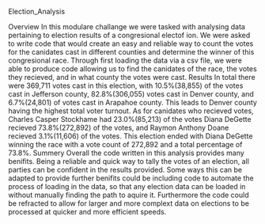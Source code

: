 Election_Analysis

  Overview 
In this modulare challange we were tasked with analysing data pertaining to election results of a congresional electof ion. We were asked to write code that would create an easy and reliable way to count the votes for the canidates cast in different counties and determine the winner of this congresional race. Through first loading the data via a csv file, we were able to produce code allowing us to find the canidates of the race, the votes they recieved, and in what county the votes were cast. 
  Results
In total there were 369,711 votes cast in this election, with 10.5%(38,855) of the votes cast in Jefferson county, 82.8%(306,055) votes cast in Denver county, and 6.7%(24,801) of votes cast in Arapahoe county. This leads to Denver county having the highest total voter turnout. As for canidates who recieved votes, Charles Casper Stockhame had 23.0%(85,213) of the votes Diana DeGette recieved 73.8%(272,892) of the votes, and Raymon Anthony Doane recieved 3.1%(11,606) of the votes. This election ended with Diana DeGette winning the race with a vote count of 272,892 and a total percentage of 73.8%.
  Summery
Overall the code written in this analysis provides many benifits. Being a reliable and quick way to tally the votes of an election, all parties can be confident in the results provided. Some ways this can be adapted to provide further benifits could be including code to automate the process of loading in the data, so that any election data can be loaded in without manually finding the path to aquire it. Furthermore the code could be refracted to allow for larger and more complext data on elections to be processed at quicker and more efficient speeds. 
